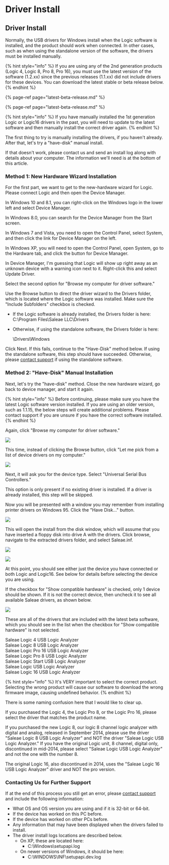 # Driver Install

## Driver Install

Normally, the USB drivers for Windows install when the Logic software is installed, and the product should work when connected. In other cases, such as when using the standalone version of the software, the drivers must be installed manually.

{% hint style="info" %}
If you are using any of the 2nd generation products \(Logic 4, Logic 8, Pro 8, Pro 16\), you must use the latest version of the software \(1.2.xx\) since the previous releases \(1.1.xx\) did not include drivers for these devices. You can download the latest stable or beta release below.
{% endhint %}

{% page-ref page="latest-beta-release.md" %}

{% page-ref page="latest-beta-release.md" %}

{% hint style="info" %}
If you have manually installed the 1st generation Logic or Logic16 drivers in the past, you will need to update to the latest software and then manually install the correct driver again.
{% endhint %}

The first thing to try is manually installing the drivers, if you haven't already. After that, let's try a "have-disk" manual install.

If that doesn't work, please contact us and send an install log along with details about your computer. The information we'll need is at the bottom of this article.

### Method 1: New Hardware Wizard Installation

For the first part, we want to get to the new-hardware wizard for Logic. Please connect Logic and then open the Device Manager.

In Windows 10 and 8.1, you can right-click on the Windows logo in the lower left and select Device Manager.

In Windows 8.0, you can search for the Device Manager from the Start screen.

In Windows 7 and Vista, you need to open the Control Panel, select System, and then click the link for Device Manager on the left.

In Windows XP, you will need to open the Control Panel, open System, go to the Hardware tab, and click the button for Device Manager.

In Device Manager, I'm guessing that Logic will show up right away as an unknown device with a warning icon next to it. Right-click this and select Update Driver.

Select the second option for "Browse my computer for driver software."

Use the Browse button to direct the driver wizard to the Drivers folder, which is located where the Logic software was installed. Make sure the "Include Subfolders" checkbox is checked.

* If the Logic software is already installed, the Drivers folder is here: C:\Program Files\Saleae LLC\Drivers
* Otherwise, if using the standalone software, the Drivers folder is here:

  \Drivers\Windows

Click Next. If this fails, continue to the "Have-Disk" method below. If using the standalone software, this step should have succeeded. Otherwise, please [contact support](https://contact.saleae.com/hc/en-us/requests/new) if using the standalone software.

### Method 2: "Have-Disk" Manual Installation

Next, let's try the "have-disk" method. Close the new hardware wizard, go back to device manager, and start it again.

{% hint style="info" %}
Before continuing, please make sure you have the latest Logic software version installed. If you are using an older version, such as 1.1.15, the below steps will create additional problems. Please contact support if you are unsure if you have the correct software installed.
{% endhint %}

Again, click "Browse my computer for driver software."

![](https://trello-attachments.s3.amazonaws.com/57215d889e8ae939fe4a2834/631x469/da3cba938586d18eb312830d414a2019/page_1.PNG)

This time, instead of clicking the Browse button, click "Let me pick from a list of device drivers on my computer."

![](https://trello-attachments.s3.amazonaws.com/57215d889e8ae939fe4a2834/630x469/8d291c47af4d57a5d080501b24ed0523/page_2.PNG)

Next, it will ask you for the device type. Select "Universal Serial Bus Controllers."

This option is only present if no existing driver is installed. If a driver is already installed, this step will be skipped.

Now you will be presented with a window you may remember from installing printer drivers on Windows 95. Click the "Have Disk..." button.

![](https://trello-attachments.s3.amazonaws.com/57215d889e8ae939fe4a2834/630x470/88234f6fb7d365deebc9cf6b5d4a4eef/page_3.PNG)

This will open the install from the disk window, which will assume that you have inserted a floppy disk into drive A with the drivers. Click browse, navigate to the extracted drivers folder, and select Saleae.inf.

![](https://trello-attachments.s3.amazonaws.com/57215d889e8ae939fe4a2834/440x239/4b72f41b11b7fba1f873df28df6261da/page_4.PNG)

![](https://trello-attachments.s3.amazonaws.com/57215d889e8ae939fe4a2834/573x427/9c75de05f81dd754af3f2fe7611ee123/page_5.PNG)

At this point, you should see either just the device you have connected or both Logic and Logic16. See below for details before selecting the device you are using.

If the checkbox for "Show compatible hardware" is checked, only 1 device should be shown. If it is not the correct device, then uncheck it to see all available Saleae drivers, as shown below.

![](https://trello-attachments.s3.amazonaws.com/57215d889e8ae939fe4a2834/629x468/cb7a842f13a54506e4b070799e692e85/page_6.PNG)

These are all of the drivers that are included with the latest beta software, which you should see in the list when the checkbox for "Show compatible hardware" is not selected.

Saleae Logic 4 USB Logic Analyzer  
Saleae Logic 8 USB Logic Analyzer  
Saleae Logic Pro 16 USB Logic Analyzer  
Saleae Logic Pro 8 USB Logic Analyzer  
Saleae Logic Start USB Logic Analyzer  
Saleae Logic USB Logic Analyzer  
Saleae Logic 16 USB Logic Analyzer

{% hint style="info" %}
It's VERY important to select the correct product. Selecting the wrong product will cause our software to download the wrong firmware image, causing undefined behavior.
{% endhint %}

There is some naming confusion here that I would like to clear up.

If you purchased the Logic 4, the Logic Pro 8, or the Logic Pro 16, please select the driver that matches the product name.

If you purchased the new Logic 8, our logic 8 channel logic analyzer with digital and analog, released in September 2014, please use the driver "Saleae Logic 8 USB Logic Analyzer" and NOT the driver "Saleae Logic USB Logic Analyzer." If you have the original Logic unit, 8 channel, digital only, discontinued in mid-2014, please select "Saleae Logic USB Logic Analyzer" and not the one with the number 8.

The original Logic 16, also discontinued in 2014, uses the "Saleae Logic 16 USB Logic Analyzer" driver and NOT the pro version.

### Contacting Us for Further Support

If at the end of this process you still get an error, please [contact support](https://contact.saleae.com/hc/en-us/requests/new) and include the following information:

* What OS and OS version you are using and if it is 32-bit or 64-bit.
* If the device has worked on this PC before.
* If the device has worked on other PCs before.
* Any information that may have been displayed when the drivers failed to install.
* The driver install logs locations are described below.
  * On XP, these are located here: 
    * C:\Windows\setupapi.log
  * On newer versions of Windows, it should be here: 
    * C:\WINDOWS\INF\setupapi.dev.log



